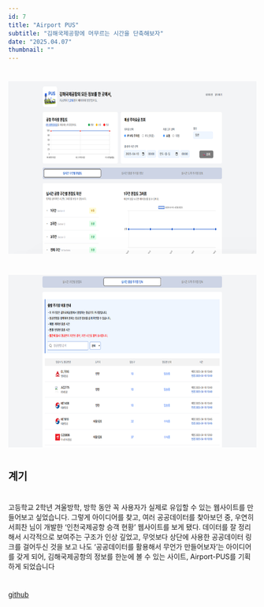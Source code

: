 ```yaml
---
id: 7
title: "Airport PUS"
subtitle: "김해국제공항에 머무르는 시간을 단축해보자"
date: "2025.04.07"
thumbnail: ""
---
```

#
<img src="../../static/image/Airport1.png" height="350px">

#
<img src="../../static/image/Airport2.png" height="350px">

#
## 계기
#
고등학교 2학년 겨울방학,
방학 동안 꼭 사용자가 실제로 유입할 수 있는 웹사이트를 만들어보고 싶었습니다. 
그렇게 아이디어를 찾고, 여러 공공데이터를 찾아보던 중, 우연히 서희찬 님이 개발한 ‘인천국제공항 승객 현황’ 웹사이트를 보게 됐다. 데이터를 잘 정리해서 시각적으로 보여주는 구조가 인상 깊었고, 무엇보다 상단에 사용한 공공데이터 링크를 걸어두신 것을 보고 나도 ‘공공데이터를 활용해서 무언가 만들어보자’는 아이디어를 갖게 되어, 김해국제공항의 정보를 한눈에 볼 수 있는 사이트, Airport-PUS를 기획하게 되었습니다
#
[github](https://github.com/airport-pus/Client)


